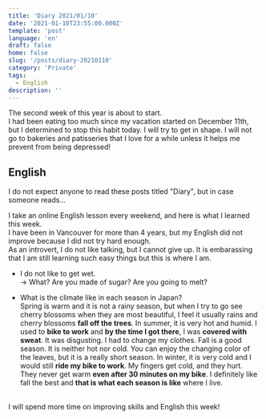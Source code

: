```yaml
---
title: 'Diary 2021/01/10'
date: '2021-01-10T23:55:00.000Z'
template: 'post'
language: 'en'
draft: false
home: false
slug: '/posts/diary-20210110'
category: 'Private'
tags:
  - English
description: ''
---
```


The second week of this year is about to start.<br />
I had been eating too much since my vacation started on December 11th, but I determined to stop this habit today. I will try to get in shape. I will not go to bakeries and patisseries that I love for a while unless it helps me prevent from being depressed!

## English

I do not expect anyone to read these posts titled "Diary", but in case someone reads...

I take an online English lesson every weekend, and here is what I learned this week.<br />
I have been in Vancouver for more than 4 years, but my English did not improve because I did not try hard enough.<br />
As an introvert, I do not like talking, but I cannot give up. It is embarassing that I am still learning such easy things but this is where I am.

- I do not like to get wet.<br />
  -> What? Are you made of sugar? Are you going to melt?

- What is the climate like in each season in Japan?<br />
  Spring is warm and it is not a rainy season, but when I try to go see cherry blossoms when they are most beautiful, I feel it usually rains and cherry blossoms <b>fall off the trees</b>. In summer, it is very hot and humid. I used to <b>bike to work</b> and <b>by the time I got there</b>, I was <b>covered with sweat</b>. It was disgusting. I had to change my clothes. Fall is a good season. It is neither hot nor cold. You can enjoy the changing color of the leaves, but it is a really short season. In winter, it is very cold and I would still <b>ride my bike to work</b>. My fingers get cold, and they hurt. They never get warm <b>even after 30 minutes on my bike</b>. I definitely like fall the best and <b>that is what each season is like</b> where I live.

<br />
I will spend more time on improving skills and English this week!
<br />
<br />
